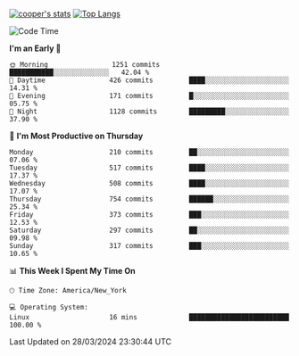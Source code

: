 [![cooper's stats](https://github-readme-stats-dwoluvhms-coopjz.vercel.app/api?username=coopjz&count_private=true)](https://github.com/coopjz/github-readme-stats)
[![Top Langs](https://github-readme-stats-dwoluvhms-coopjz.vercel.app/api/top-langs/?username=coopjz&count_private=true&langs_count=8&layout=compact)](https://github.com/coopjz/github-readme-stats)
<!--START_SECTION:waka-->
![Code Time](http://img.shields.io/badge/Code%20Time-4%20hrs%2040%20mins-blue)

**I'm an Early 🐤** 

```text
🌞 Morning                1251 commits        ███████████░░░░░░░░░░░░░░   42.04 % 
🌆 Daytime                426 commits         ████░░░░░░░░░░░░░░░░░░░░░   14.31 % 
🌃 Evening                171 commits         █░░░░░░░░░░░░░░░░░░░░░░░░   05.75 % 
🌙 Night                  1128 commits        █████████░░░░░░░░░░░░░░░░   37.90 % 
```
📅 **I'm Most Productive on Thursday** 

```text
Monday                   210 commits         ██░░░░░░░░░░░░░░░░░░░░░░░   07.06 % 
Tuesday                  517 commits         ████░░░░░░░░░░░░░░░░░░░░░   17.37 % 
Wednesday                508 commits         ████░░░░░░░░░░░░░░░░░░░░░   17.07 % 
Thursday                 754 commits         ██████░░░░░░░░░░░░░░░░░░░   25.34 % 
Friday                   373 commits         ███░░░░░░░░░░░░░░░░░░░░░░   12.53 % 
Saturday                 297 commits         ██░░░░░░░░░░░░░░░░░░░░░░░   09.98 % 
Sunday                   317 commits         ███░░░░░░░░░░░░░░░░░░░░░░   10.65 % 
```


📊 **This Week I Spent My Time On** 

```text
🕑︎ Time Zone: America/New_York

💻 Operating System: 
Linux                    16 mins             █████████████████████████   100.00 % 
```


 Last Updated on 28/03/2024 23:30:44 UTC
<!--END_SECTION:waka-->
